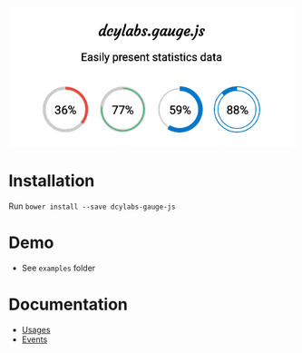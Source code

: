 ![dcylabs.gauge.js](/screenshots/001.png)

# Installation
Run `bower install --save dcylabs-gauge-js`

# Demo
* See `examples` folder

# Documentation
* [Usages](/docs/usages.md)
* [Events](/docs/events.md)
